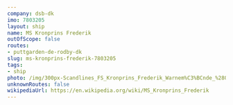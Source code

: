 ```yaml
---
company: dsb-dk
imo: 7803205
layout: ship
name: MS Kronprins Frederik
outOfScope: false
routes:
- puttgarden-de-rodby-dk
slug: ms-kronprins-frederik-7803205
tags:
- ship
photo: /img/300px-Scandlines_FS_Kronprins_Frederik_Warnem%C3%BCnde_%2807%29.JPG
unknownRoutes: false
wikipediaUrl: https://en.wikipedia.org/wiki/MS_Kronprins_Frederik
---
```

